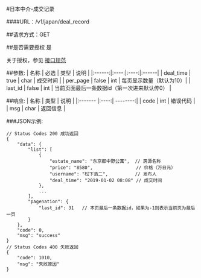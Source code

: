 #日本中介-成交记录

####URL：/v1/japan/deal_record

##请求方式：GET

##是否需要授权
是

关于授权，参见 [接口规范][1]

##参数:
| 名称 | 必选 | 类型 | 说明 |
|:------:|:----:|:----:|:------|
| deal_time | true | char | 成交时间 |
| per_page | false | int | 每页显示数量（默认为10）|
| last_id  | false | int | 当前页面最后一条数据id（第一次进来默认传0） |

##响应:
| 名称  | 类型  | 说明 |
|:------- |:----:| --------:|
| code    | int  |  错误代码 |
| msg     | char |  返回信息 |

###JSON示例:
```
// Status Codes 200 成功返回
{
    "data": {
        "list": [
            {
                "estate_name": "东京都中野公寓",  // 房源名称
                "price": "8580",                // 价格（万日元）
                "username": "松下浩二",          // 发布人
                "deal_time": "2019-01-02 08:08" // 成交时间
            },
            ...
        ],
        "pagenation": {
            "last_id": 31   // 本页最后一条数据id，如果为-1则表示当前页为最后一页
        }
    },
    "code": 0,
    "msg": "success"
}
// Status Codes 400 失败返回
{
    "code": 1010,
    "msg": "失败原因"
}
```
[1]: ../read/auth.html